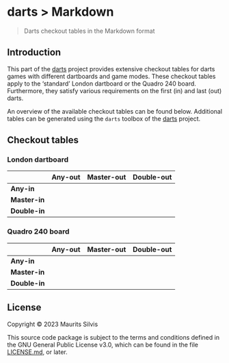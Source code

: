 # darts > Markdown

> Darts checkout tables in the Markdown format

## Introduction

This part of the [darts](https://github.com/mauritssilvis/darts) project provides extensive checkout tables for darts games with different dartboards and game modes.
These checkout tables apply to the ‘standard’ London dartboard or the Quadro 240 board.
Furthermore, they satisfy various requirements on the first (in) and last (out) darts.

An overview of the available checkout tables can be found below.
Additional tables can be generated using the `darts` toolbox of the [darts](https://github.com/mauritssilvis/darts) project.

## Checkout tables

### London dartboard

|               | **Any-out** | **Master-out** | **Double-out** |
|---------------|-------------|----------------|----------------|
| **Any-in**    |             |                |                |
| **Master-in** |             |                |                |
| **Double-in** |             |                |                |

### Quadro 240 board

|               | **Any-out** | **Master-out** | **Double-out** |
|---------------|-------------|----------------|----------------|
| **Any-in**    |             |                |                |
| **Master-in** |             |                |                |
| **Double-in** |             |                |                |

## License

Copyright © 2023 Maurits Silvis

This source code package is subject to the terms and conditions defined in the GNU General Public License v3.0, which can be found in the file [LICENSE.md](../LICENSE.md), or later.
